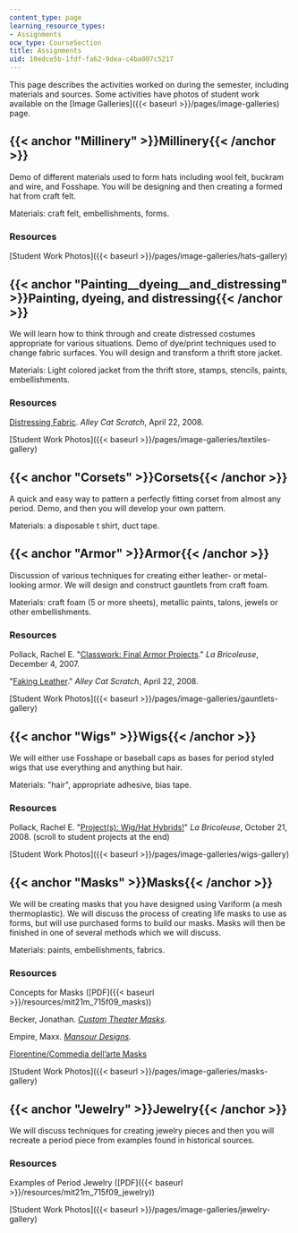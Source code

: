 ```yaml
---
content_type: page
learning_resource_types:
- Assignments
ocw_type: CourseSection
title: Assignments
uid: 10edce5b-1fdf-fa62-9dea-c4ba007c5217
---
```


This page describes the activities worked on during the semester, including materials and sources. Some activities have photos of student work available on the [Image Galleries]({{< baseurl >}}/pages/image-galleries) page.

{{< anchor "Millinery" >}}Millinery{{< /anchor >}}
--------------------------------------------------

Demo of different materials used to form hats including wool felt, buckram and wire, and Fosshape. You will be designing and then creating a formed hat from craft felt.

Materials: craft felt, embellishments, forms.

### Resources

[Student Work Photos]({{< baseurl >}}/pages/image-galleries/hats-gallery)

{{< anchor "Painting__dyeing__and_distressing" >}}Painting, dyeing, and distressing{{< /anchor >}}
--------------------------------------------------------------------------------------------------

We will learn how to think through and create distressed costumes appropriate for various situations. Demo of dye/print techniques used to change fabric surfaces. You will design and transform a thrift store jacket.

Materials: Light colored jacket from the thrift store, stamps, stencils, paints, embellishments.

### Resources

[Distressing Fabric](http://www.alleycatscratch.com/lotr/Fabric/Distressing.htm). _Alley Cat Scratch_, April 22, 2008.

[Student Work Photos]({{< baseurl >}}/pages/image-galleries/textiles-gallery)

{{< anchor "Corsets" >}}Corsets{{< /anchor >}}
----------------------------------------------

A quick and easy way to pattern a perfectly fitting corset from almost any period. Demo, and then you will develop your own pattern.

Materials: a disposable t shirt, duct tape.

{{< anchor "Armor" >}}Armor{{< /anchor >}}
------------------------------------------

Discussion of various techniques for creating either leather- or metal-looking armor. We will design and construct gauntlets from craft foam.

Materials: craft foam (5 or more sheets), metallic paints, talons, jewels or other embellishments.

### Resources

Pollack, Rachel E. "[Classwork: Final Armor Projects](http://labricoleuse.livejournal.com/44111.html)." _La Bricoleuse_, December 4, 2007.

"[Faking Leather](http://www.alleycatscratch.com/lotr/Leather/FakingLeather.htm)." _Alley Cat Scratch_, April 22, 2008.

[Student Work Photos]({{< baseurl >}}/pages/image-galleries/gauntlets-gallery)

{{< anchor "Wigs" >}}Wigs{{< /anchor >}}
----------------------------------------

We will either use Fosshape or baseball caps as bases for period styled wigs that use everything and anything but hair.

Materials: "hair", appropriate adhesive, bias tape.

### Resources

Pollack, Rachel E. "[Project(s): Wig/Hat Hybrids!](http://labricoleuse.livejournal.com/84204.html)" _La Bricoleuse_, October 21, 2008. (scroll to student projects at the end)

[Student Work Photos]({{< baseurl >}}/pages/image-galleries/wigs-gallery)

{{< anchor "Masks" >}}Masks{{< /anchor >}}
------------------------------------------

We will be creating masks that you have designed using Variform (a mesh thermoplastic). We will discuss the process of creating life masks to use as forms, but will use purchased forms to build our masks. Masks will then be finished in one of several methods which we will discuss.

Materials: paints, embellishments, fabrics.

### Resources

Concepts for Masks ([PDF]({{< baseurl >}}/resources/mit21m_715f09_masks))

Becker, Jonathan. [_Custom Theater Masks_](http://theater-masks.com/).

Empire, Maxx. [_Mansour Designs_](http://www.modelmayhem.com/576226).

[Florentine/Commedia dell’arte Masks](http://maskart.com/frames.html)

[Student Work Photos]({{< baseurl >}}/pages/image-galleries/masks-gallery)

{{< anchor "Jewelry" >}}Jewelry{{< /anchor >}}
----------------------------------------------

We will discuss techniques for creating jewelry pieces and then you will recreate a period piece from examples found in historical sources.

### Resources

Examples of Period Jewelry ([PDF]({{< baseurl >}}/resources/mit21m_715f09_jewelry))

[Student Work Photos]({{< baseurl >}}/pages/image-galleries/jewelry-gallery)